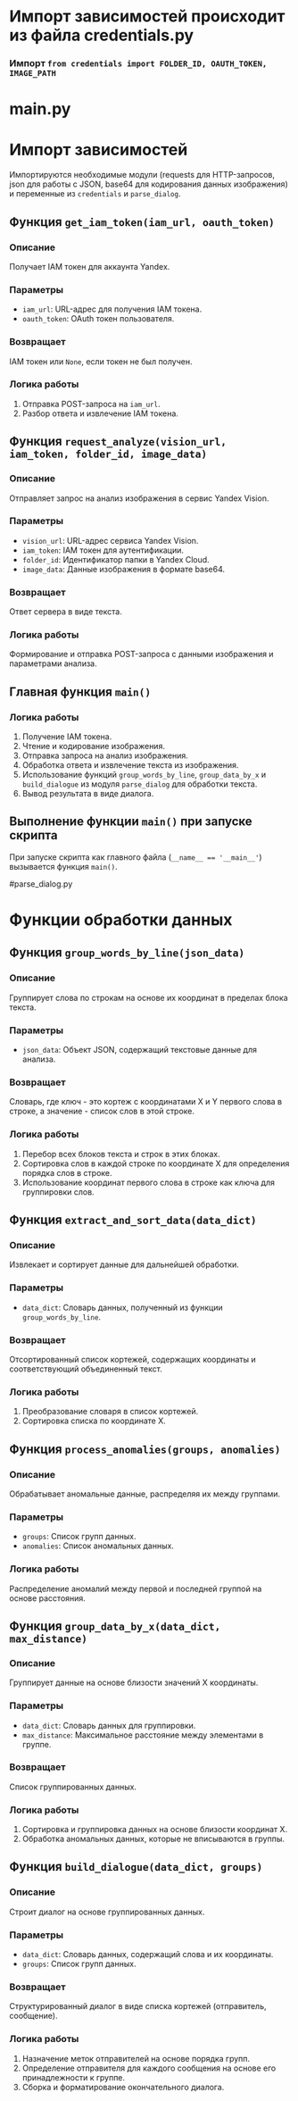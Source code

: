 # Импорт зависимостей происходит из файла credentials.py

### Импорт `from credentials import FOLDER_ID, OAUTH_TOKEN, IMAGE_PATH`

# main.py

# Импорт зависимостей

Импортируются необходимые модули (requests для HTTP-запросов, json для работы с JSON, base64 для кодирования данных изображения) и переменные из `credentials` и `parse_dialog`.

## Функция `get_iam_token(iam_url, oauth_token)`

### Описание
Получает IAM токен для аккаунта Yandex.

### Параметры
- `iam_url`: URL-адрес для получения IAM токена.
- `oauth_token`: OAuth токен пользователя.

### Возвращает
IAM токен или `None`, если токен не был получен.

### Логика работы
1. Отправка POST-запроса на `iam_url`.
2. Разбор ответа и извлечение IAM токена.

## Функция `request_analyze(vision_url, iam_token, folder_id, image_data)`

### Описание
Отправляет запрос на анализ изображения в сервис Yandex Vision.

### Параметры
- `vision_url`: URL-адрес сервиса Yandex Vision.
- `iam_token`: IAM токен для аутентификации.
- `folder_id`: Идентификатор папки в Yandex Cloud.
- `image_data`: Данные изображения в формате base64.

### Возвращает
Ответ сервера в виде текста.

### Логика работы
Формирование и отправка POST-запроса с данными изображения и параметрами анализа.

## Главная функция `main()`

### Логика работы
1. Получение IAM токена.
2. Чтение и кодирование изображения.
3. Отправка запроса на анализ изображения.
4. Обработка ответа и извлечение текста из изображения.
5. Использование функций `group_words_by_line`, `group_data_by_x` и `build_dialogue` из модуля `parse_dialog` для обработки текста.
6. Вывод результата в виде диалога.

## Выполнение функции `main()` при запуске скрипта

При запуске скрипта как главного файла (`__name__ == '__main__'`) вызывается функция `main()`.




#parse_dialog.py

# Функции обработки данных

## Функция `group_words_by_line(json_data)`

### Описание
Группирует слова по строкам на основе их координат в пределах блока текста.

### Параметры
- `json_data`: Объект JSON, содержащий текстовые данные для анализа.

### Возвращает
Словарь, где ключ - это кортеж с координатами X и Y первого слова в строке, а значение - список слов в этой строке.

### Логика работы
1. Перебор всех блоков текста и строк в этих блоках.
2. Сортировка слов в каждой строке по координате X для определения порядка слов в строке.
3. Использование координат первого слова в строке как ключа для группировки слов.

## Функция `extract_and_sort_data(data_dict)`

### Описание
Извлекает и сортирует данные для дальнейшей обработки.

### Параметры
- `data_dict`: Словарь данных, полученный из функции `group_words_by_line`.

### Возвращает
Отсортированный список кортежей, содержащих координаты и соответствующий объединенный текст.

### Логика работы
1. Преобразование словаря в список кортежей.
2. Сортировка списка по координате X.

## Функция `process_anomalies(groups, anomalies)`

### Описание
Обрабатывает аномальные данные, распределяя их между группами.

### Параметры
- `groups`: Список групп данных.
- `anomalies`: Список аномальных данных.

### Логика работы
Распределение аномалий между первой и последней группой на основе расстояния.

## Функция `group_data_by_x(data_dict, max_distance)`

### Описание
Группирует данные на основе близости значений X координаты.

### Параметры
- `data_dict`: Словарь данных для группировки.
- `max_distance`: Максимальное расстояние между элементами в группе.

### Возвращает
Список группированных данных.

### Логика работы
1. Сортировка и группировка данных на основе близости координат X.
2. Обработка аномальных данных, которые не вписываются в группы.

## Функция `build_dialogue(data_dict, groups)`

### Описание
Строит диалог на основе группированных данных.

### Параметры
- `data_dict`: Словарь данных, содержащий слова и их координаты.
- `groups`: Список групп данных.

### Возвращает
Структурированный диалог в виде списка кортежей (отправитель, сообщение).

### Логика работы
1. Назначение меток отправителей на основе порядка групп.
2. Определение отправителя для каждого сообщения на основе его принадлежности к группе.
3. Сборка и форматирование окончательного диалога.

